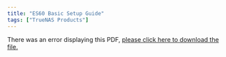 ```yaml
---
title: "ES60 Basic Setup Guide"
tags: ["TrueNAS Products"]
---
```


<object data="https://www.truenas.com/docs/files/ES60BSGv1_8.pdf" type="application/pdf" width="95%" height="1000">
  There was an error displaying this PDF, <a href="https://www.truenas.com/docs/files/ES60BSGv1_8.pdf">please click here to download the file.</a>
</object>
